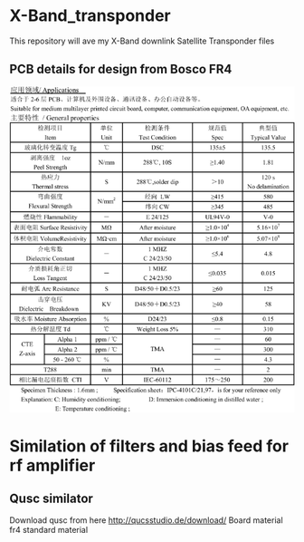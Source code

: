 # X-Band_transponder
This repository will ave my X-Band downlink Satellite Transponder files<br>
## PCB details for design from Bosco FR4
![Bosco pcb details](Bosco_pcb_fr4_spek.png?raw=true "Bosco fr4 data sheet")<br>
# Similation of filters and bias feed for rf amplifier<br>
## Qusc similator
Download qusc from here http://qucsstudio.de/download/
Board material fr4 standard material 



